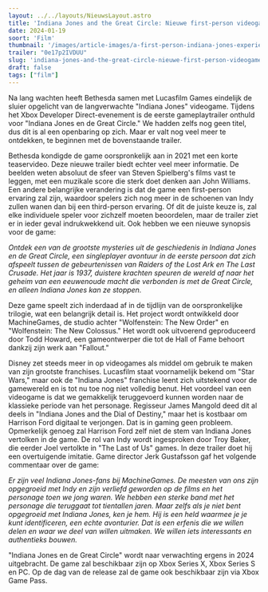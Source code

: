 ```yaml
---
layout: ../../layouts/NieuwsLayout.astro
title: 'Indiana Jones and the Great Circle: Nieuwe first-person videogame zet spelers in de schoenen van Indy'
date: 2024-01-19
soort: 'Film'
thumbnail: '/images/article-images/a-first-person-indiana-jones-experience-1705615280.jpg'
trailer: "0e17p2IVDUU"
slug: 'indiana-jones-and-the-great-circle-nieuwe-first-person-videogame-zet-spelers-in-de-schoenen-van-indy'
draft: false
tags: ["film"]
---
```



Na lang wachten heeft Bethesda samen met Lucasfilm Games eindelijk de sluier opgelicht van de langverwachte "Indiana Jones" videogame. Tijdens het Xbox Developer Direct-evenement is de eerste gameplaytrailer onthuld voor "Indiana Jones en de Great Circle." We hadden zelfs nog geen titel, dus dit is al een openbaring op zich. Maar er valt nog veel meer te ontdekken, te beginnen met de bovenstaande trailer.

Bethesda kondigde de game oorspronkelijk aan in 2021 met een korte teaservideo. Deze nieuwe trailer biedt echter veel meer informatie. De beelden weten absoluut de sfeer van Steven Spielberg's films vast te leggen, met een muzikale score die sterk doet denken aan John Williams. Een andere belangrijke verandering is dat de game een first-person ervaring zal zijn, waardoor spelers zich nog meer in de schoenen van Indy zullen wanen dan bij een third-person ervaring. Of dit de juiste keuze is, zal elke individuele speler voor zichzelf moeten beoordelen, maar de trailer ziet er in ieder geval indrukwekkend uit. Ook hebben we een nieuwe synopsis voor de game:

*Ontdek een van de grootste mysteries uit de geschiedenis in Indiana Jones en de Great Circle, een singleplayer avontuur in de eerste persoon dat zich afspeelt tussen de gebeurtenissen van Raiders of the Lost Ark en The Last Crusade. Het jaar is 1937, duistere krachten speuren de wereld af naar het geheim van een eeuwenoude macht die verbonden is met de Great Circle, en alleen Indiana Jones kan ze stoppen.*

Deze game speelt zich inderdaad af in de tijdlijn van de oorspronkelijke trilogie, wat een belangrijk detail is. Het project wordt ontwikkeld door MachineGames, de studio achter "Wolfenstein: The New Order" en "Wolfenstein: The New Colossus." Het wordt ook uitvoerend geproduceerd door Todd Howard, een gameontwerper die tot de Hall of Fame behoort dankzij zijn werk aan "Fallout."

Disney zet steeds meer in op videogames als middel om gebruik te maken van zijn grootste franchises. Lucasfilm staat voornamelijk bekend om "Star Wars," maar ook de "Indiana Jones" franchise leent zich uitstekend voor de gamewereld en is tot nu toe nog niet volledig benut. Het voordeel van een videogame is dat we gemakkelijk teruggevoerd kunnen worden naar de klassieke periode van het personage. Regisseur James Mangold deed dit al deels in "Indiana Jones and the Dial of Destiny," maar het is kostbaar om Harrison Ford digitaal te verjongen. Dat is in gaming geen probleem. Opmerkelijk genoeg zal Harrison Ford zelf niet de stem van Indiana Jones vertolken in de game. De rol van Indy wordt ingesproken door Troy Baker, die eerder Joel vertolkte in "The Last of Us" games. In deze trailer doet hij een overtuigende imitatie. Game director Jerk Gustafsson gaf het volgende commentaar over de game:

*Er zijn veel Indiana Jones-fans bij MachineGames. De meesten van ons zijn opgegroeid met Indy en zijn verliefd geworden op de films en het personage toen we jong waren. We hebben een sterke band met het personage die teruggaat tot tientallen jaren. Maar zelfs als je niet bent opgegroeid met Indiana Jones, ken je hem. Hij is een held waarmee je je kunt identificeren, een echte avonturier. Dat is een erfenis die we willen delen en waar we deel van willen uitmaken. We willen iets interessants en authentieks bouwen.*

"Indiana Jones en de Great Circle" wordt naar verwachting ergens in 2024 uitgebracht. De game zal beschikbaar zijn op Xbox Series X, Xbox Series S en PC. Op de dag van de release zal de game ook beschikbaar zijn via Xbox Game Pass.
